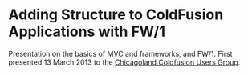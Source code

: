 # Adding Structure to ColdFusion Applications with FW/1

Presentation on the basics of MVC and frameworks, and FW/1. First presented 13 March 2013 to the [Chicagoland Coldfusion Users Group](http://www.ccfug.org/).